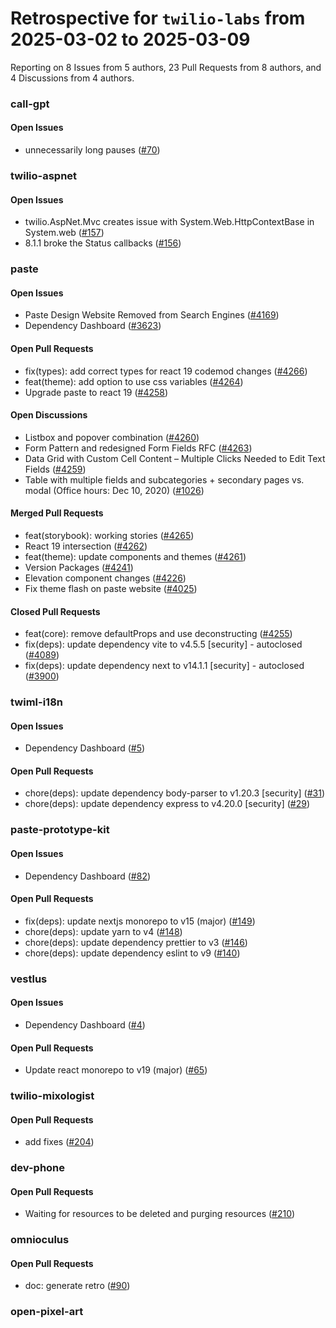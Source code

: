 # Retrospective for `twilio-labs` from 2025-03-02 to 2025-03-09

Reporting on 8 Issues from 5 authors, 23 Pull Requests from 8 authors, and 4 Discussions from 4 authors.


### call-gpt

#### Open Issues

- unnecessarily long pauses ([#70](https://github.com/twilio-labs/call-gpt/issues/70))

### twilio-aspnet

#### Open Issues

- twilio.AspNet.Mvc creates issue with System.Web.HttpContextBase in System.web ([#157](https://github.com/twilio-labs/twilio-aspnet/issues/157))
- 8.1.1 broke the Status callbacks ([#156](https://github.com/twilio-labs/twilio-aspnet/issues/156))

### paste

#### Open Issues

- Paste Design Website Removed from Search Engines ([#4169](https://github.com/twilio-labs/paste/issues/4169))
- Dependency Dashboard ([#3623](https://github.com/twilio-labs/paste/issues/3623))

#### Open Pull Requests

- fix(types): add correct types for react 19 codemod changes ([#4266](https://github.com/twilio-labs/paste/pull/4266))
- feat(theme): add option to use css variables ([#4264](https://github.com/twilio-labs/paste/pull/4264))
- Upgrade paste to react 19 ([#4258](https://github.com/twilio-labs/paste/pull/4258))

#### Open Discussions

- Listbox and popover combination ([#4260](https://github.com/twilio-labs/paste/discussions/4260))
- Form Pattern and redesigned Form Fields RFC ([#4263](https://github.com/twilio-labs/paste/discussions/4263))
- Data Grid with Custom Cell Content – Multiple Clicks Needed to Edit Text Fields ([#4259](https://github.com/twilio-labs/paste/discussions/4259))
- Table with multiple fields and subcategories + secondary pages vs. modal (Office hours: Dec 10, 2020) ([#1026](https://github.com/twilio-labs/paste/discussions/1026))

#### Merged Pull Requests

- feat(storybook): working stories ([#4265](https://github.com/twilio-labs/paste/pull/4265))
- React 19 intersection ([#4262](https://github.com/twilio-labs/paste/pull/4262))
- feat(theme): update components and themes ([#4261](https://github.com/twilio-labs/paste/pull/4261))
- Version Packages ([#4241](https://github.com/twilio-labs/paste/pull/4241))
- Elevation component changes ([#4226](https://github.com/twilio-labs/paste/pull/4226))
- Fix theme flash on paste website ([#4025](https://github.com/twilio-labs/paste/pull/4025))

#### Closed Pull Requests

- feat(core): remove defaultProps and use deconstructing ([#4255](https://github.com/twilio-labs/paste/pull/4255))
- fix(deps): update dependency vite to v4.5.5 [security] - autoclosed ([#4089](https://github.com/twilio-labs/paste/pull/4089))
- fix(deps): update dependency next to v14.1.1 [security] - autoclosed ([#3900](https://github.com/twilio-labs/paste/pull/3900))

### twiml-i18n

#### Open Issues

- Dependency Dashboard ([#5](https://github.com/twilio-labs/twiml-i18n/issues/5))

#### Open Pull Requests

- chore(deps): update dependency body-parser to v1.20.3 [security] ([#31](https://github.com/twilio-labs/twiml-i18n/pull/31))
- chore(deps): update dependency express to v4.20.0 [security] ([#29](https://github.com/twilio-labs/twiml-i18n/pull/29))

### paste-prototype-kit

#### Open Issues

- Dependency Dashboard ([#82](https://github.com/twilio-labs/paste-prototype-kit/issues/82))

#### Open Pull Requests

- fix(deps): update nextjs monorepo to v15 (major) ([#149](https://github.com/twilio-labs/paste-prototype-kit/pull/149))
- chore(deps): update yarn to v4 ([#148](https://github.com/twilio-labs/paste-prototype-kit/pull/148))
- chore(deps): update dependency prettier to v3 ([#146](https://github.com/twilio-labs/paste-prototype-kit/pull/146))
- chore(deps): update dependency eslint to v9 ([#140](https://github.com/twilio-labs/paste-prototype-kit/pull/140))

### vestlus

#### Open Issues

- Dependency Dashboard ([#4](https://github.com/twilio-labs/vestlus/issues/4))

#### Open Pull Requests

- Update react monorepo to v19 (major) ([#65](https://github.com/twilio-labs/vestlus/pull/65))

### twilio-mixologist

#### Open Pull Requests

- add fixes ([#204](https://github.com/twilio-labs/twilio-mixologist/pull/204))

### dev-phone

#### Open Pull Requests

- Waiting for resources to be deleted and purging resources ([#210](https://github.com/twilio-labs/dev-phone/pull/210))

### omnioculus

#### Open Pull Requests

- doc: generate retro ([#90](https://github.com/twilio-labs/omnioculus/pull/90))

### open-pixel-art
